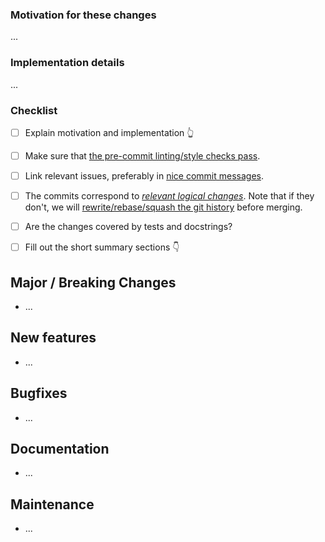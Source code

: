 <!-- !! Thank your for opening a PR !! -->

### Motivation for these changes
...

### Implementation details
...


### Checklist
+ [ ] Explain motivation and implementation 👆
+ [ ] Make sure that [the pre-commit linting/style checks pass](https://docs.pymc.io/en/latest/contributing/python_style.html).
+ [ ] Link relevant issues, preferably in [nice commit messages](https://tbaggery.com/2008/04/19/a-note-about-git-commit-messages.html).
+ [ ] The commits correspond to [_relevant logical changes_](https://wiki.openstack.org/wiki/GitCommitMessages#Structural_split_of_changes). Note that if they don't, we will [rewrite/rebase/squash the git history](https://git-scm.com/book/en/v2/Git-Tools-Rewriting-History#_rewriting_history) before merging.
+ [ ] Are the changes covered by tests and docstrings?
+ [ ] Fill out the short summary sections 👇


## Major / Breaking Changes
- ...

## New features
- ...

## Bugfixes
- ...

## Documentation
- ...

## Maintenance
- ...

